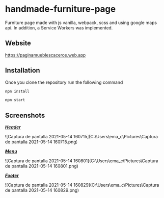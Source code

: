 # handmade-furniture-page

Furniture page made with js vanilla, webpack, scss and using google maps api. In addition, a Service Workers was implemented.

## Website

https://paginamueblescaceros.web.app

## Installation

Once you clone the repository run the following command

```bash
npm install
```


```bash
npm start
```

## Screenshots

***<u>Header</u>***

![Captura de pantalla 2021-05-14 160715](C:\Users\ema_c\Pictures\Captura de pantalla 2021-05-14 160715.png)

***<u>Menu</u>***

![Captura de pantalla 2021-05-14 160801](C:\Users\ema_c\Pictures\Captura de pantalla 2021-05-14 160801.png)

***<u>Footer</u>***

![Captura de pantalla 2021-05-14 160829](C:\Users\ema_c\Pictures\Captura de pantalla 2021-05-14 160829.png)
